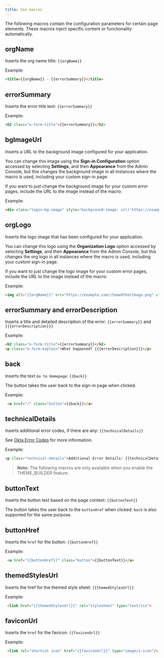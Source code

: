 ```yaml
---
title: Use macros
---
```

The following macros contain the configuration parameters for certain page elements. These macros inject specific content or functionality automatically.

## <span v-pre>orgName</span>

Inserts the org name title: `{{orgName}}`

Example:

```html
<title>{{orgName}} - {{errorSummary}}</title>
```

## <span v-pre>errorSummary</span>

Inserts the error title text: `{{errorSummary}}`

Example:

```html
<h2 class="o-form-title">{{errorSummary}}</h2>
```

## <span v-pre>bgImageUrl</span>

Inserts a URL to the background image configured for your application.

You can change this image using the **Sign-in Configuration** option accessed by selecting **Settings**, and then **Appearance** from the Admin Console, but this changes the background image in all instances where the macro is used, including your custom sign-in page.

If you want to just change the background image for your custom error pages, include the URL to the image instead of the macro:

Example:

```html
<div class="login-bg-image" style="background-image: url('https://example.com//YourBackgroundImage.png')"></div>
```

## <span v-pre>orgLogo</span>

Inserts the logo image that has been configured for your application.

You can change this logo using the **Organization Logo** option accessed by selecting **Settings**, and then **Appearance** from the Admin Console, but this changes the org logo in all instances where the macro is used, including your custom sign-in page.

If you want to just change the logo image for your custom error pages, include the URL to the image instead of the macro:

Example:
```html
<img alt="{{orgName}}" src="https://example.com//SomeOtherImage.png" class="org-logo">
```

## <span v-pre>errorSummary and errorDescription</span>

Inserts a title and detailed description of the error: `{{errorSummary}}` and `{{{errorDescription}}}`

Example:

```html
<h2 class="o-form-title">{{errorSummary}}</h2>
<p class="o-form-explain">What happened? {{{errorDescription}}}</p>
```

## <span v-pre>back</span>

Inserts the text `Go to Homepage`: `{{back}}`

The button takes the user back to the sign-in page when clicked.

Example:

```html
 <a href="/" class="button">{{back}}</a>
```

## <span v-pre>technicalDetails</span>

Inserts additional error codes, if there are any: `{{technicalDetails}}`

See [Okta Error Codes](/docs/reference/error-codes/#okta-error-codes-listed-by-error-code) for more information.

Example:

```html
<p class="technical-details">Additional Error Details: {{technicalDetails}}</p>
```

> **Note:** The following macros are only available when you enable the THEME_BUILDER feature.

## <span v-pre>buttonText</span>

Inserts the button text based on the page context: `{{buttonText}}`

The button takes the user back to the `buttonHref` when clicked. `back` is also supported for the same purpose.

## <span v-pre>buttonHref</span>

Inserts the `href` for the button: `{{buttonHref}}`

Example:

```html
 <a href="{{buttonHref}}" class="button">{{buttonText}}</a>
```

## <span v-pre>themedStylesUrl</span>

Inserts the href for the themed style sheet: `{{themedStylesUrl}}`

Example:

```html
 <link href="{{themedStylesUrl}}" rel="stylesheet" type="text/css">
```

## <span v-pre>faviconUrl</span>

Inserts the `href` for the favicon: `{{faviconUrl}}`

Example:

```html
 <link rel="shortcut icon" href="{{faviconUrl}}" type="image/x-icon"/>
```

<NextSectionLink/>
